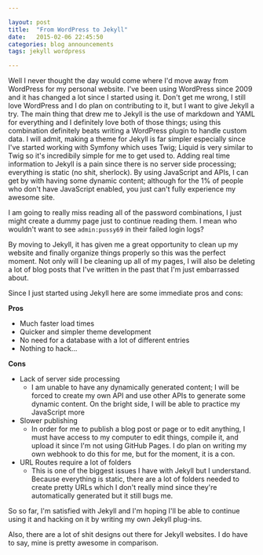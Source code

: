 ```yaml
---

layout: post
title:  "From WordPress to Jekyll"
date:   2015-02-06 22:45:50
categories: blog announcements
tags: jekyll wordpress

---
```


Well I never thought the day would come where I'd move away from WordPress for my personal website. I've been using WordPress since 2009 and it has changed a lot since I started using it. Don't get me wrong, I still love WordPress and I do plan on contributing to it, but I want to give Jekyll a try. The main thing that drew me to Jekyll is the use of markdown and YAML for everything and I definitely love both of those things; using this combination definitely beats writing a WordPress plugin to handle custom data. I will admit, making a theme for Jekyll is far simpler especially since I've started working with Symfony which uses Twig; Liquid is very similar to Twig so it's incredibily simple for me to get used to. Adding real time information to Jekyll is a pain since there is no server side processing; everything is static (no shit, sherlock). By using JavaScript and APIs, I can get by with having some dynamic content; although for the 1% of people who don't have JavaScript enabled, you just can't fully experience my awesome site.

I am going to really miss reading all of the password combinations, I just might create a dummy page just to continue reading them. I mean who wouldn't want to see `admin:pussy69` in their failed login logs?

By moving to Jekyll, it has given me a great opportunity to clean up my website and finally organize things properly so this was the perfect moment. Not only will I be cleaning up all of my pages, I will also be deleting a lot of blog posts that I've written in the past that I'm just embarrassed about.

Since I just started using Jekyll here are some immediate pros and cons:

**Pros**

- Much faster load times
- Quicker and simpler theme development
- No need for a database with a lot of different entries
- Nothing to hack...

**Cons**

- Lack of server side processing
    - I am unable to have any dynamically generated content; I will be forced to create my own API and use other APIs to generate some dynamic content. On the bright side, I will be able to practice my JavaScript more
- Slower publishing
    - In order for me to publish a blog post or page or to edit anything, I must have access to my computer to edit things, compile it, and upload it since I'm not using GitHub Pages. I do plan on writing my own webhook to do this for me, but for the moment, it is a con.
- URL Routes require a lot of folders
    - This is one of the biggest issues I have with Jekyll but I understand. Because everything is static, there are a lot of folders needed to create pretty URLs which I don't really mind since they're automatically generated but it still bugs me.

So so far, I'm satisfied with Jekyll and I'm hoping I'll be able to continue using it and hacking on it by writing my own Jekyll plug-ins.

Also, there are a lot of shit designs out there for Jekyll websites. I do have to say, mine is pretty awesome in comparison.